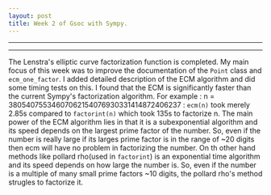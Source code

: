 ```yaml
---
layout: post
title: Week 2 of Gsoc with Sympy.
---
```


----
****

The Lenstra's elliptic curve factorization function is completed. My main focus of this week was to improve the documentation of the
`Point` class and `ecm_one_factor`. I added detailed description of the ECM algorithm and did some timing tests on this. I found that
the ECM is significantly faster than the current Sympy's factorization algorithm. 
For example : n = 38054075534607062154076930331414872406237 : `ecm(n)` took merely 2.85s compared to `factorint(n)` which took 135s to
factorize n. The main power of the ECM algorithm lies in that it is a subexponential algorithm and its speed depends on the largest
prime factor of the number. So, even if the number is really large if its larges prime factor is in the range of ~20 digits then ecm
will have no problem in factorizing the number. On th other hand methods like pollard rho(used in `factorint`) is an exponential time
algorithm and its speed depends on how large the number is. So, even if the number is a multiple of many small prime factors ~10 digits,
the pollard rho's method strugles to factorize it.

